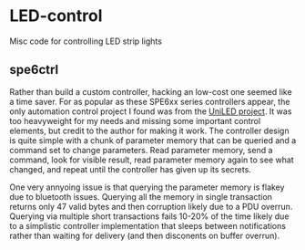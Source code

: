 # LED-control
Misc code for controlling LED strip lights

## spe6ctrl
Rather than build a custom controller, hacking an low-cost one seemed like a time saver. For as popular as these SPE6xx series controllers appear, the only automation control project I found was from the [UniLED project](https://github.com/monty68/uniled). It was too heavyweight for my needs and missing some important control elements, but credit to the author for making it work. The controller design is quite simple with a chunk of parameter memory that can be queried and a command set to change parameters. Read parameter memory, send a command, look for visible result, read parameter memory again to see what changed, and repeat until the controller has given up its secrets.

One very annyoing issue is that querying the parameter memory is flakey due to bluetooth issues. Querying all the memory in single transaction returns only 47 valid bytes and then corruption likely due to a PDU overrun. Querying via multiple short transactions fails 10-20% of the time likely due to a simplistic controller implementation that sleeps between notifications rather than waiting for delivery (and then disconents on buffer overrun).
